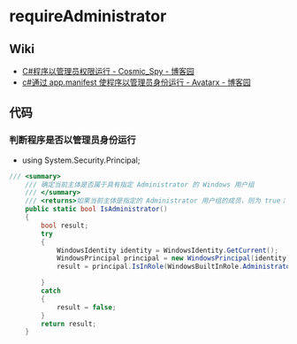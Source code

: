 # requireAdministrator

## Wiki

- [C#程序以管理员权限运行 - Cosmic_Spy - 博客园](https://www.cnblogs.com/Interkey/p/RunAsAdmin.html)
- [c#通过 app.manifest 使程序以管理员身份运行 - Avatarx - 博客园](https://www.cnblogs.com/lvdongjie/p/5440849.html)

## 代码

### 判断程序是否以管理员身份运行

- using System.Security.Principal;

```c#
/// <summary>
    /// 确定当前主体是否属于具有指定 Administrator 的 Windows 用户组
    /// </summary>
    /// <returns>如果当前主体是指定的 Administrator 用户组的成员，则为 true；否则为 false。</returns>
    public static bool IsAdministrator()
    {
        bool result;
        try
        {
            WindowsIdentity identity = WindowsIdentity.GetCurrent();
            WindowsPrincipal principal = new WindowsPrincipal(identity);
            result = principal.IsInRole(WindowsBuiltInRole.Administrator);

        }
        catch
        {
            result = false;
        }
        return result;
    }
```
